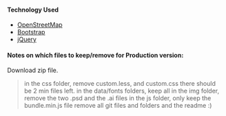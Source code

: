 
#### Technology Used

- [OpenStreetMap](http://www.openstreetmap.org/)
- [Bootstrap](http://getbootstrap.com/)
- [jQuery](http://jquery.com/)


#### Notes on which files to keep/remove for Production version:

Download zip file.
> in the css folder, remove custom.less, and custom.css there should be 2 min files left.
> in the data/fonts folders, keep all
> in the img folder, remove the two .psd and the .ai files
> in the js folder, only keep the bundle.min.js file
> remove all git files and folders and the readme :)
